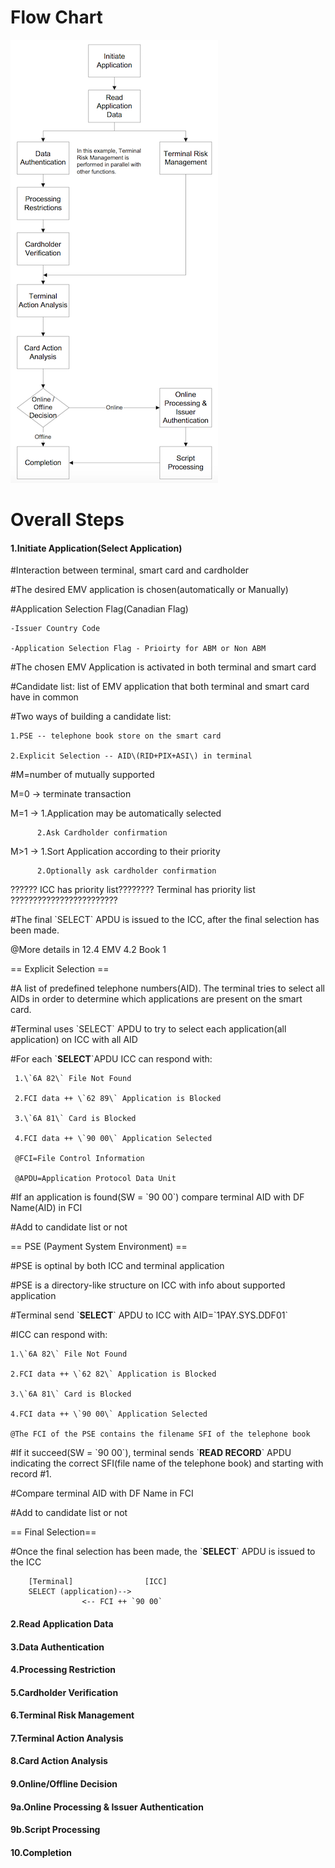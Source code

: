 # Flow Chart

![](/assets/flow_chart.png)

# Overall Steps

#### 1.Initiate Application\(Select Application\)

\#Interaction between terminal, smart card and cardholder

\#The desired EMV application is chosen\(automatically or Manually\)

\#Application Selection Flag\(Canadian Flag\)

```
-Issuer Country Code

-Application Selection Flag - Prioirty for ABM or Non ABM
```

\#The chosen EMV Application is activated in both terminal and smart card

\#Candidate list: list of EMV application that both terminal and smart card have in common

\#Two ways of building a candidate list:

```
1.PSE -- telephone book store on the smart card

2.Explicit Selection -- AID\(RID+PIX+ASI\) in terminal
```

\#M=number of mutually supported

M=0 -&gt; terminate transaction

M=1 -&gt;    1.Application may be automatically selected

```
      2.Ask Cardholder confirmation
```

M&gt;1 -&gt;    1.Sort Application according to their priority

```
      2.Optionally ask cardholder confirmation
```

?????? ICC has priority list????????   Terminal has priority list ????????????????????????

\#The final \`SELECT\` APDU is issued to the ICC, after the final selection has been made.

@More details in 12.4 EMV 4.2 Book 1

== Explicit Selection ==

\#A list of predefined telephone numbers\(AID\). The terminal tries to select all AIDs in order to determine which applications are present on the smart card.

\#Terminal uses \`SELECT\` APDU to try to select each application\(all application\) on ICC with all AID

\#For each \`**SELECT**\`APDU ICC can respond with:

     1.\`6A 82\` File Not Found

     2.FCI data ++ \`62 89\` Application is Blocked

     3.\`6A 81\` Card is Blocked

     4.FCI data ++ \`90 00\` Application Selected

     @FCI=File Control Information

     @APDU=Application Protocol Data Unit

\#If an application is found\(SW = \`90 00\`\) compare terminal AID with DF Name\(AID\) in FCI

\#Add to candidate list or not

== PSE \(Payment System Environment\) ==

\#PSE is optinal by both ICC and terminal application

\#PSE is a directory-like structure on ICC with info about supported application

\#Terminal send \`**SELECT**\` APDU to ICC with AID=\`1PAY.SYS.DDF01\`

\#ICC can respond with:

    1.\`6A 82\` File Not Found

    2.FCI data ++ \`62 82\` Application is Blocked

    3.\`6A 81\` Card is Blocked

    4.FCI data ++ \`90 00\` Application Selected

    @The FCI of the PSE contains the filename SFI of the telephone book

\#If it succeed\(SW = \`90 00\`\), terminal sends \`**READ RECORD**\` APDU indicating the correct SFI\(file name of the telephone book\) and starting with record \#1.

\#Compare terminal AID with DF Name in FCI

\#Add to candidate list or not

== Final Selection==

\#Once the final selection has been made, the \`**SELECT**\` APDU is issued to the ICC

        [Terminal]                [ICC]
        SELECT (application)-->
                    <-- FCI ++ `90 00`

#### 

#### 2.Read Application Data

#### 

#### 3.Data Authentication

#### 

#### 4.Processing Restriction

#### 

#### 5.Cardholder Verification

#### 

#### 6.Terminal Risk Management

#### 

#### 7.Terminal Action Analysis

#### 

#### 8.Card Action Analysis

#### 

#### 9.Online/Offline Decision

#### 

#### 9a.Online Processing & Issuer Authentication

#### 

#### 9b.Script Processing

#### 

#### 10.Completion




